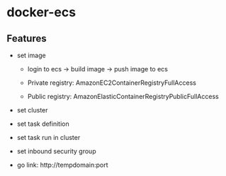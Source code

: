 # docker-ecs

## Features

- set image

	+ login to ecs -> build image -> push image to ecs

	+ Private registry: AmazonEC2ContainerRegistryFullAccess
	+ Public registry: AmazonElasticContainerRegistryPublicFullAccess

- set cluster

- set task definition

- set task run in cluster

- set inbound security group

- go link: http://tempdomain:port